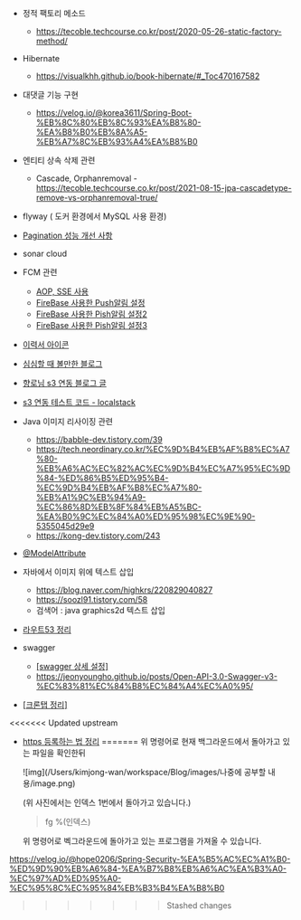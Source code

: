 - 정적 팩토리 메소드
  - https://tecoble.techcourse.co.kr/post/2020-05-26-static-factory-method/

- Hibernate
  - https://visualkhh.github.io/book-hibernate/#_Toc470167582
  
- 대댓글 기능 구현
  - https://velog.io/@korea3611/Spring-Boot-%EB%8C%80%EB%8C%93%EA%B8%80-%EA%B8%B0%EB%8A%A5-%EB%A7%8C%EB%93%A4%EA%B8%B0
  
- 엔티티 상속 삭제 관련
  - Cascade, Orphanremoval - https://tecoble.techcourse.co.kr/post/2021-08-15-jpa-cascadetype-remove-vs-orphanremoval-true/

- flyway ( 도커 환경에서 MySQL 사용 환경)

- [Pagination 성능 개선 사항](https://junior-datalist.tistory.com/342)

- sonar cloud

- FCM 관련
  - [AOP, SSE 사용](https://develoyummer.tistory.com/112)
  - [FireBase 사용한 Push알림 설정](https://c-king.tistory.com/604)
  - [FireBase 사용한 Pish알림 설정2](https://kbwplace.tistory.com/179)
  - [FireBase 사용한 Pish알림 설정3](https://chicken-coach.tistory.com/11)

- [이력서 아이콘](https://kr.freepik.com/search?format=search&last_filter=query&last_value=velog&query=velog&type=icon)

- [심심할 때 볼만한 블로그](https://archanwriteup.tistory.com/entry/%EC%8A%AC%EC%B6%95%EC%83%9D-%ED%94%84%EB%A1%9C%EC%A0%9D%ED%8A%B8-4-%EB%B0%B1%EC%97%94%EB%93%9C-%EA%B0%9C%EB%B0%9C%EC%9E%90-%EB%A7%A5%EB%B6%81-%EC%84%B8%ED%8C%85-%EC%96%B4%EB%96%BB%EA%B2%8C-%EA%B0%9C%EB%B0%9C%ED%95%B4%EC%9A%94)

- [향로님 s3 연동 블로그 글](https://jojoldu.tistory.com/300)

- [s3 연동 테스트 코드 - localstack](https://steady-coding.tistory.com/644#)

- Java 이미지 리사이징 관련
  - https://babble-dev.tistory.com/39
  - https://tech.neordinary.co.kr/%EC%9D%B4%EB%AF%B8%EC%A7%80-%EB%A6%AC%EC%82%AC%EC%9D%B4%EC%A7%95%EC%9D%84-%ED%86%B5%ED%95%B4-%EC%9D%B4%EB%AF%B8%EC%A7%80-%EB%A1%9C%EB%94%A9-%EC%86%8D%EB%8F%84%EB%A5%BC-%EA%B0%9C%EC%84%A0%ED%95%98%EC%9E%90-5355045d29e9
  - https://kong-dev.tistory.com/243
  
- [@ModelAttribute](https://galid1.tistory.com/769)

  

- 자바에서 이미지 위에 텍스트 삽입
  - https://blog.naver.com/highkrs/220829040827
  - https://soozl91.tistory.com/58
  - 검색어 : java graphics2d 텍스트 삽입
  
- [라우트53 정리](https://velog.io/@hahaha/AWS-Route53%EB%9E%80)

- swagger
  - [[swagger 상세 설정]](https://devnm.tistory.com/29)
  - https://jeonyoungho.github.io/posts/Open-API-3.0-Swagger-v3-%EC%83%81%EC%84%B8%EC%84%A4%EC%A0%95/

  

- [[크론탭 정리]](https://any-ting.tistory.com/87#google_vignette)

<<<<<<< Updated upstream
- [https 등록하는 법 정리](https://gngsn.tistory.com/82#google_vignette)
=======
  위 명령어로 현재 백그라운드에서 돌아가고 있는 파일을 확인한뒤

  ![img](/Users/kimjong-wan/workspace/Blog/images/나중에 공부할 내용/image.png)

  (위 사진에서는 인덱스 1번에서 돌아가고 있습니다.)

  > fg %(인덱스)

  위 명령어로 벡그라운드에 돌아가고 있는 프로그램을 가져올 수 있습니다.



https://velog.io/@hope0206/Spring-Security-%EA%B5%AC%EC%A1%B0-%ED%9D%90%EB%A6%84-%EA%B7%B8%EB%A6%AC%EA%B3%A0-%EC%97%AD%ED%95%A0-%EC%95%8C%EC%95%84%EB%B3%B4%EA%B8%B0
>>>>>>> Stashed changes
